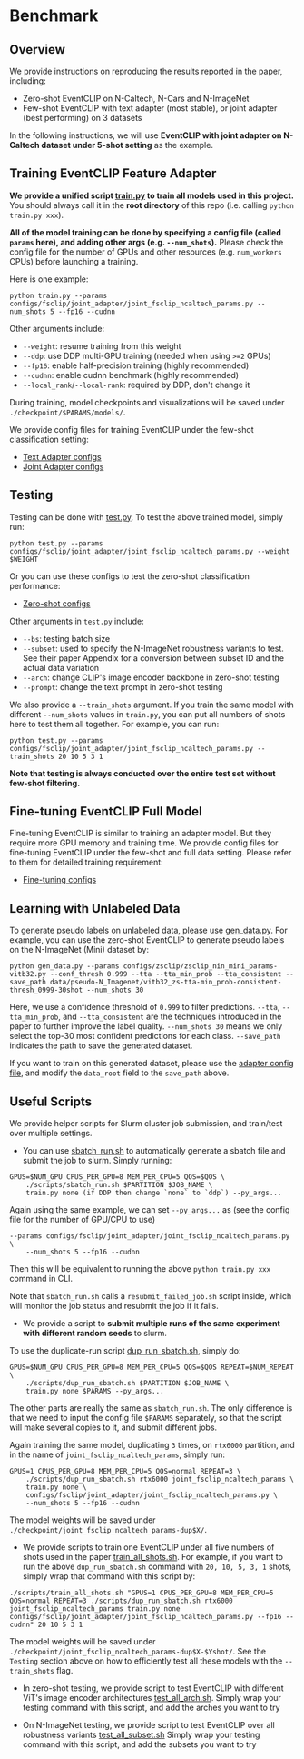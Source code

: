 # Benchmark

## Overview

We provide instructions on reproducing the results reported in the paper, including:

-   Zero-shot EventCLIP on N-Caltech, N-Cars and N-ImageNet
-   Few-shot EventCLIP with text adapter (most stable), or joint adapter (best performing) on 3 datasets

In the following instructions, we will use **EventCLIP with joint adapter on N-Caltech dataset under 5-shot setting** as the example.

## Training EventCLIP Feature Adapter

**We provide a unified script [train.py](../train.py) to train all models used in this project.**
You should always call it in the **root directory** of this repo (i.e. calling `python train.py xxx`).

**All of the model training can be done by specifying a config file (called `params` here), and adding other args (e.g. `--num_shots`).**
Please check the config file for the number of GPUs and other resources (e.g. `num_workers` CPUs) before launching a training.

Here is one example:

```
python train.py --params configs/fsclip/joint_adapter/joint_fsclip_ncaltech_params.py --num_shots 5 --fp16 --cudnn
```

Other arguments include:

-   `--weight`: resume training from this weight
-   `--ddp`: use DDP multi-GPU training (needed when using `>=2` GPUs)
-   `--fp16`: enable half-precision training (highly recommended)
-   `--cudnn`: enable cudnn benchmark (highly recommended)
-   `--local_rank`/`--local-rank`: required by DDP, don't change it

During training, model checkpoints and visualizations will be saved under `./checkpoint/$PARAMS/models/`.

We provide config files for training EventCLIP under the few-shot classification setting:

-   [Text Adapter configs](../configs/fsclip/text_adapter/)
-   [Joint Adapter configs](../configs/fsclip/joint_adapter/)

## Testing

Testing can be done with [test.py](../test.py).
To test the above trained model, simply run:

```
python test.py --params configs/fsclip/joint_adapter/joint_fsclip_ncaltech_params.py --weight $WEIGHT
```

Or you can use these configs to test the zero-shot classification performance:

-   [Zero-shot configs](../configs/zsclip/)

Other arguments in `test.py` include:

-   `--bs`: testing batch size
-   `--subset`: used to specify the N-ImageNet robustness variants to test. See their paper Appendix for a conversion between subset ID and the actual data variation
-   `--arch`: change CLIP's image encoder backbone in zero-shot testing
-   `--prompt`: change the text prompt in zero-shot testing

We also provide a `--train_shots` argument.
If you train the same model with different `--num_shots` values in `train.py`, you can put all numbers of shots here to test them all together.
For example, you can run:

```
python test.py --params configs/fsclip/joint_adapter/joint_fsclip_ncaltech_params.py --train_shots 20 10 5 3 1
```

**Note that testing is always conducted over the entire test set without few-shot filtering.**

## Fine-tuning EventCLIP Full Model

Fine-tuning EventCLIP is similar to training an adapter model.
But they require more GPU memory and training time.
We provide config files for fine-tuning EventCLIP under the few-shot and full data setting.
Please refer to them for detailed training requirement:

-   [Fine-tuning configs](../configs/ftclip/)

## Learning with Unlabeled Data

To generate pseudo labels on unlabeled data, please use [gen_data.py](../gen_data.py).
For example, you can use the zero-shot EventCLIP to generate pseudo labels on the N-ImageNet (Mini) dataset by:

```
python gen_data.py --params configs/zsclip/zsclip_nin_mini_params-vitb32.py --conf_thresh 0.999 --tta --tta_min_prob --tta_consistent --save_path data/pseudo-N_Imagenet/vitb32_zs-tta-min_prob-consistent-thresh_0999-30shot --num_shots 30
```

Here, we use a confidence threshold of `0.999` to filter predictions.
`--tta`, `--tta_min_prob`, and `--tta_consistent` are the techniques introduced in the paper to further improve the label quality.
`--num_shots 30` means we only select the top-30 most confident predictions for each class.
`--save_path` indicates the path to save the generated dataset.

If you want to train on this generated dataset, please use the [adapter config file](../configs/fsclip/joint_adapter/joint_fsclip_nin_mini_params-vitb32.py), and modify the `data_root` field to the `save_path` above.

## Useful Scripts

We provide helper scripts for Slurm cluster job submission, and train/test over multiple settings.

-   You can use [sbatch_run.sh](../scripts/sbatch_run.sh) to automatically generate a sbatch file and submit the job to slurm.
    Simply running:

```
GPUS=$NUM_GPU CPUS_PER_GPU=8 MEM_PER_CPU=5 QOS=$QOS \
    ./scripts/sbatch_run.sh $PARTITION $JOB_NAME \
    train.py none (if DDP then change `none` to `ddp`) --py_args...
```

Again using the same example, we can set `--py_args...` as (see the config file for the number of GPU/CPU to use)

```
--params configs/fsclip/joint_adapter/joint_fsclip_ncaltech_params.py \
    --num_shots 5 --fp16 --cudnn
```

Then this will be equivalent to running the above `python train.py xxx` command in CLI.

Note that `sbatch_run.sh` calls a `resubmit_failed_job.sh` script inside, which will monitor the job status and resubmit the job if it fails.

-   We provide a script to **submit multiple runs of the same experiment with different random seeds** to slurm.

To use the duplicate-run script [dup_run_sbatch.sh](../scripts/dup_run_sbatch.sh), simply do:

```
GPUS=$NUM_GPU CPUS_PER_GPU=8 MEM_PER_CPU=5 QOS=$QOS REPEAT=$NUM_REPEAT \
    ./scripts/dup_run_sbatch.sh $PARTITION $JOB_NAME \
    train.py none $PARAMS --py_args...
```

The other parts are really the same as `sbatch_run.sh`.
The only difference is that we need to input the config file `$PARAMS` separately, so that the script will make several copies to it, and submit different jobs.

Again training the same model, duplicating `3` times, on `rtx6000` partition, and in the name of `joint_fsclip_ncaltech_params`, simply run:

```
GPUS=1 CPUS_PER_GPU=8 MEM_PER_CPU=5 QOS=normal REPEAT=3 \
    ./scripts/dup_run_sbatch.sh rtx6000 joint_fsclip_ncaltech_params \
    train.py none \
    configs/fsclip/joint_adapter/joint_fsclip_ncaltech_params.py \
    --num_shots 5 --fp16 --cudnn
```

The model weights will be saved under `./checkpoint/joint_fsclip_ncaltech_params-dup$X/`.

-   We provide scripts to train one EventCLIP under all five numbers of shots used in the paper [train_all_shots.sh](../scripts/train_all_shots.sh).
    For example, if you want to run the above `dup_run_sbatch.sh` command with `20, 10, 5, 3, 1` shots, simply wrap that command with this script by:

```
./scripts/train_all_shots.sh "GPUS=1 CPUS_PER_GPU=8 MEM_PER_CPU=5 QOS=normal REPEAT=3 ./scripts/dup_run_sbatch.sh rtx6000 joint_fsclip_ncaltech_params train.py none configs/fsclip/joint_adapter/joint_fsclip_ncaltech_params.py --fp16 --cudnn" 20 10 5 3 1
```

The model weights will be saved under `./checkpoint/joint_fsclip_ncaltech_params-dup$X-$Yshot/`.
See the `Testing` section above on how to efficiently test all these models with the `--train_shots` flag.

-   In zero-shot testing, we provide script to test EventCLIP with different ViT's image encoder architectures [test_all_arch.sh](../scripts/test_all_arch.sh).
    Simply wrap your testing command with this script, and add the arches you want to try

-   On N-ImageNet testing, we provide script to test EventCLIP over all robustness variants [test_all_subset.sh](../scripts/test_all_subset.sh)
    Simply wrap your testing command with this script, and add the subsets you want to try

